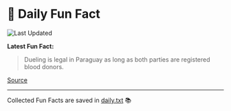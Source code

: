 # 🌟 Daily Fun Fact

![Last Updated](https://img.shields.io/badge/Last_Updated-2025_09_04-blue?style=flat-square)

**Latest Fun Fact:**

> Dueling is legal in Paraguay as long as both parties are registered blood donors.

[Source](http://www.djtech.net/humor/useless_facts.htm)

---

Collected Fun Facts are saved in [daily.txt](daily.txt) 📚
